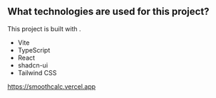 
## What technologies are used for this project?

This project is built with .

- Vite
- TypeScript
- React
- shadcn-ui
- Tailwind CSS


https://smoothcalc.vercel.app
